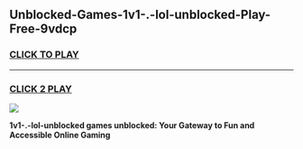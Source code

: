 
## Unblocked-Games-1v1-.-lol-unblocked-Play-Free-9vdcp
<h3>
<a href="https://premium76.site?title=1v1-.-lol-unblocked&ref=18A1">CLICK TO PLAY</a></h3>
<hr>

<h3>
<a href="https://premium76.site?title=1v1-.-lol-unblocked&ref=18A1">CLICK 2 PLAY</a>
  
</h3>

<a href="https://premium76.site?title=1v1-.-lol-unblocked&ref=18A1"><img src="https://clearcache.store/games.png"></a>


**1v1-.-lol-unblocked games unblocked: Your Gateway to Fun and Accessible Online Gaming**

